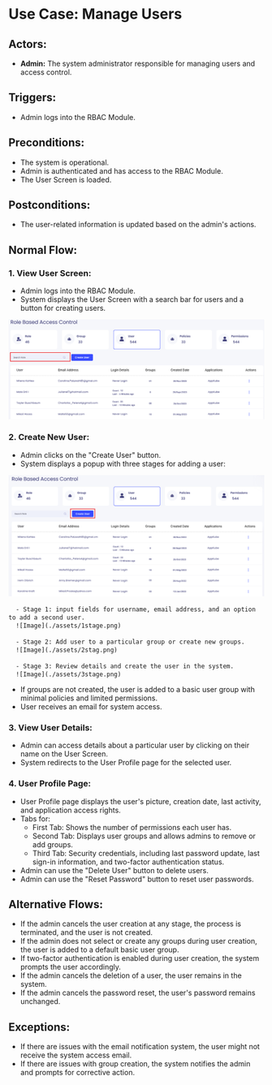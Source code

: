 # Use Case: Manage Users

## Actors:
- **Admin:** The system administrator responsible for managing users and access control.

## Triggers:
- Admin logs into the RBAC Module.

## Preconditions:
- The system is operational.
- Admin is authenticated and has access to the RBAC Module.
- The User Screen is loaded.

## Postconditions:
- The user-related information is updated based on the admin's actions.

## Normal Flow:

### 1. View User Screen:
   - Admin logs into the RBAC Module.
   - System displays the User Screen with a search bar for users and a button for creating users.

   ![Image](./assets/search%20bar%20in%20users.png)


### 2. Create New User:
   - Admin clicks on the "Create User" button.
   - System displays a popup with three stages for adding a user:

   ![Image](./assets/create%20user%20in%20user.png)

      - Stage 1: input fields for username, email address, and an option to add a second user.
      ![Image](./assets/1stage.png)

      - Stage 2: Add user to a particular group or create new groups.
      ![Image](./assets/2stag.png)

      - Stage 3: Review details and create the user in the system.
      ![Image](./assets/3stage.png)
   - If groups are not created, the user is added to a basic user group with minimal policies and limited permissions.
   - User receives an email for system access.

### 3. View User Details:
   - Admin can access details about a particular user by clicking on their name on the User Screen.
   - System redirects to the User Profile page for the selected user.

### 4. User Profile Page:
   - User Profile page displays the user's picture, creation date, last activity, and application access rights.
   - Tabs for:
      - First Tab: Shows the number of permissions each user has.
      - Second Tab: Displays user groups and allows admins to remove or add groups.
      - Third Tab: Security credentials, including last password update, last sign-in information, and two-factor authentication status.
   - Admin can use the "Delete User" button to delete users.
   - Admin can use the "Reset Password" button to reset user passwords.

## Alternative Flows:
- If the admin cancels the user creation at any stage, the process is terminated, and the user is not created.
- If the admin does not select or create any groups during user creation, the user is added to a default basic user group.
- If two-factor authentication is enabled during user creation, the system prompts the user accordingly.
- If the admin cancels the deletion of a user, the user remains in the system.
- If the admin cancels the password reset, the user's password remains unchanged.

## Exceptions:
- If there are issues with the email notification system, the user might not receive the system access email.
- If there are issues with group creation, the system notifies the admin and prompts for corrective action.
